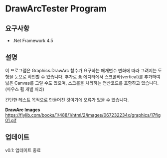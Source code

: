 ﻿# DrawArcTester Program
## 요구사항
- \.Net Framework 4.5

## 설명
이 프로그램은 Graphics.DrawArc 함수가 요구하는 매개변수 변화에 따라 그려지는 도형을 눈으로 확인할 수 있습니다.
추가로 폼 에디터에서 스크롤바(vertical)를 추가하여 넓은 Canvas를 그릴 수도 있으며, 스크롤을 처리하는 연산코드를 포함하고 있습니다. (마우스 휠 개별 처리)

간단한 테스트 목적으로 만들어진 것이기에 오류가 있을 수 있습니다.

**DrawArc Images**
https://flylib.com/books/1/488/1/html/2/images/067232234x/graphics/17fig01.gif

## 업데이트
v0.1: 업데이트 종료
